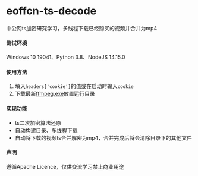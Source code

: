 # eoffcn-ts-decode
 中公网ts加密研究学习，多线程下载已经购买的视频并合并为mp4

#### 测试环境

Windows 10 19041、Python 3.8、NodeJS 14.15.0

#### 使用方法

1. 填入`headers['cookie']`的值或在启动时输入`cookie`
2. 下载最新[ffmpeg.exe](https://github.com/FFmpeg/FFmpeg)放置运行目录

#### 实现功能

- ts二次加密算法还原
- 自动构建目录、多线程下载
- 自动将下载的视频ts合并解密为mp4，合并完成后将会清除目录下的其他文件

#### 声明

遵循Apache Licence，仅供交流学习禁止商业用途